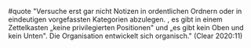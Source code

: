 #quote  "Versuche erst gar nicht Notizen in ordentlichen Ordnern oder in eindeutigen vorgefassten Kategorien abzulegen. , es gibt in einem Zettelkasten „keine privilegierten Positionen" und „es gibt kein Oben und kein Unten". Die Organisation entwickelt sich organisch." (Clear 2020:11)